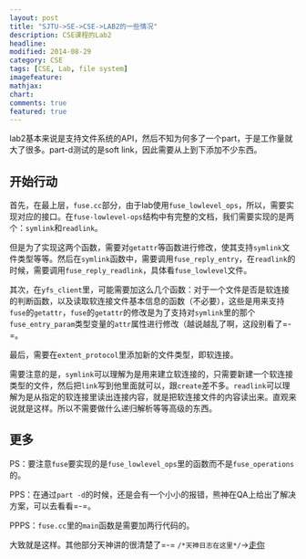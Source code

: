 ```yaml
---
layout: post
title: "SJTU->SE->CSE->LAB2的一些情况"
description: CSE课程的Lab2
headline: 
modified: 2014-08-29
category: CSE
tags: [CSE, Lab, file system]
imagefeature: 
mathjax: 
chart: 
comments: true
featured: true
---
```


lab2基本来说是支持文件系统的API，然后不知为何多了一个part，于是工作量就大了很多。part-d测试的是soft link，因此需要从上到下添加不少东西。

## 开始行动

首先，在最上层，`fuse.cc`部分，由于lab使用`fuse_lowlevel_ops`，所以，需要实现对应的接口。在`fuse-lowlevel-ops`结构中有完整的文档，我们需要实现的是两个：`symlink`和`readlink`。

但是为了实现这两个函数，需要对`getattr`等函数进行修改，使其支持`symlink`文件类型等等。然后在`symlink`函数中，需要调用`fuse_reply_entry`，在`readlink`的时候，需要调用`fuse_reply_readlink`，具体看`fuse_lowlevel`文件。

其次，在`yfs_client`里，可能需要加这么几个函数：对于一个文件是否是软连接的判断函数，以及读取软连接文件基本信息的函数（不必要），这些是用来支持`fuse`的`getattr`，`fuse`的`getattr`的修改是为了支持对`symlink`里的那个`fuse_entry_param`类型变量的`attr`属性进行修改（越说越乱了啊，这段别看了=-=。

最后，需要在`extent_protocol`里添加新的文件类型，即软连接。

需要注意的是，`symlink`可以理解为是用来建立软连接的，只需要新建一个软连接类型的文件，然后把`link`写到他里面就可以，跟`create`差不多。`readlink`可以理解为是从指定的软连接里读出连接内容，就是把软连接文件的内容读出来。直观来说就是这样。所以不需要做什么递归解析等等高级的东西。

## 更多

PS：要注意`fuse`要实现的是`fuse_lowlevel_ops`里的函数而不是`fuse_operations`的。

PPS：在通过`part -d`的时候，还是会有一个小小的报错，熊神在QA上给出了解决方案，可以去看看=-=。

PPPS：`fuse.cc`里的`main`函数是需要加两行代码的。

大致就是这样。其他部分天神讲的很清楚了=-=
`/*天神日志在这里*/`->[走你](http://blog.renren.com/blog/435494914/921087193)